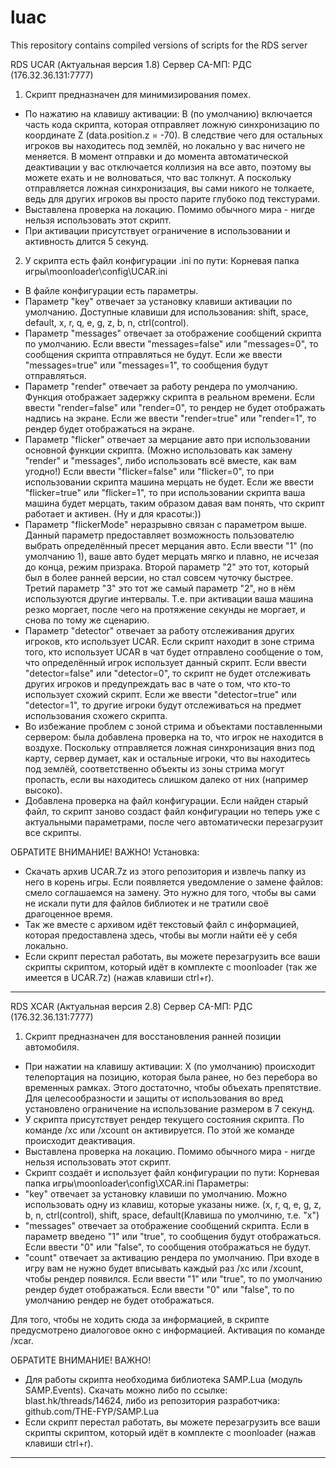# luac
This repository contains compiled versions of scripts for the RDS server

RDS UCAR (Актуальная версия 1.8)
Сервер СА-МП: РДС (176.32.36.131:7777)
1. Скрипт предназначен для минимизирования помех.
- По нажатию на клавишу активации: B (по умолчанию) включается часть кода скрипта, которая отправляет ложную синхронизацию по координате Z (data.position.z = -70).
В следствие чего для остальных игроков вы находитесь под землёй, но локально у вас ничего не меняется. В момент отправки и до момента автоматической деактивации
у вас отключается коллизия на все авто, поэтому вы можете ехать и не волноваться, что вас толкнут. А поскольку отправляется ложная синхронизация, вы сами никого не толкаете,
ведь для других игроков вы просто парите глубоко под текстурами.
- Выставлена проверка на локацию. Помимо обычного мира - нигде нельзя использовать этот скрипт.
- При активации присутствует ограничение в использовании и активность длится 5 секунд.
2. У скрипта есть файл конфигурации .ini по пути: Корневая папка игры\moonloader\config\UCAR.ini
- В файле конфигурации есть параметры.
- Параметр "key" отвечает за установку клавиши активации по умолчанию.
Доступные клавиши для использования: shift, space, default, x, r, q, e, g, z, b, n, ctrl(control).
- Параметр "messages" отвечает за отображение сообщений скрипта по умолчанию.
Если ввести "messages=false" или "messages=0", то сообщения скрипта отправляться не будут. Если же ввести "messages=true" или "messages=1", то сообщения будут отправляться.
- Параметр "render" отвечает за работу рендера по умолчанию. Функция отображает задержку скрипта в реальном времени.
Если ввести "render=false" или "render=0", то рендер не будет отображать надпись на экране. Если же ввести "render=true" или "render=1", то рендер будет отображаться на экране.
- Параметр "flicker" отвечает за мерцание авто при использовании основной функции скрипта. (Можно использовать как замену "render" и "messages", либо использовать всё вместе, как вам угодно!)
Если ввести "flicker=false" или "flicker=0", то при использовании скрипта машина мерцать не будет. Если же ввести "flicker=true" или "flicker=1", то при использовании скрипта ваша машина будет мерцать, таким образом давая вам понять, что скрипт работает и активен. (Ну и для красоты:))
- Параметр "flickerMode" неразрывно связан с параметром выше. Данный параметр предоставляет возможность пользователю выбрать определённый пресет мерцания авто.
Если ввести "1" (по умолчанию 1), ваше авто будет мерцать мягко и плавно, не исчезая до конца, режим призрака. Второй параметр "2" это тот, который был в более ранней версии, но стал совсем чуточку быстрее. Третий параметр "3" это тот же самый параметр "2", но в нём используются другие интервалы. Т.е. при активации ваша машина резко моргает, после чего на протяжение секунды не моргает, и снова по тому же сценарию.
- Параметр "detector" отвечает за работу отслеживания других игроков, кто использует UCAR. Если скрипт находит в зоне стрима того, кто использует UCAR в чат будет отправлено сообщение о том, что определённый игрок использует данный скрипт.
Если ввести "detector=false" или "detector=0", то скрипт не будет отслеживать других игроков и предупреждать вас в чате о том, что кто-то использует схожий скрипт. Если же ввести "detector=true" или "detector=1", то другие игроки будут отслеживаться на предмет использования схожего скрипта.
- Во избежание проблем с зоной стрима и объектами поставленными сервером: была добавлена проверка на то, что игрок не находится в воздухе. Поскольку отправляется ложная синхронизация вниз под карту, сервер думает, как и остальные игроки, что вы находитесь под землёй, соответственно объекты из зоны стрима могут пропасть, если вы находитесь слишком далеко от них (например высоко).
- Добавлена проверка на файл конфигурации. Если найден старый файл, то скрипт заново создаст файл конфигурации но теперь уже с актуальными параметрами, после чего автоматически перезагрузит все скрипты.

ОБРАТИТЕ ВНИМАНИЕ! ВАЖНО!
Установка:
- Скачать архив UCAR.7z из этого репозитория и извлечь папку из него в корень игры. Если появляется уведомление о замене файлов: смело соглашаемся на замену. Это нужно для того, чтобы вы сами не искали пути для файлов библиотек и не тратили своё драгоценное время.
- Так же вместе с архивом идёт текстовый файл с информацией, которая предоставлена здесь, чтобы вы могли найти её у себя локально.
- Если скрипт перестал работать, вы можете перезагрузить все ваши скрипты скриптом, который идёт в комплекте с moonloader (так же имеется в UCAR.7z) (нажав клавиши ctrl+r).

-------------------------------------------------------------------------------------------------------------------------------------------------------------------------------

RDS XCAR (Актуальная версия 2.8)
Сервер СА-МП: РДС (176.32.36.131:7777)
1. Скрипт предназначен для восстановления ранней позиции автомобиля.
- При нажатии на клавишу активации: X (по умолчанию) происходит телепортация на позицию, которая была ранее, но без перебора во временных рамках.
Этого достаточно, чтобы объехать препятствие. Для целесообразности и защиты от использования во вред установлено ограничение на использование размером в 7 секунд.
- У скрипта присутствует рендер текущего состояния скрипта. По команде /xc или /xcount он активируется. По этой же команде происходит деактивация.
- Выставлена проверка на локацию. Помимо обычного мира - нигде нельзя использовать этот скрипт.
- Скрипт создаёт и использует файл конфигурации по пути: Корневая папка игры\moonloader\config\XCAR.ini
Параметры:
- "key" отвечает за установку клавиши по умолчанию. Можно использовать одну из клавиш, которые указаны ниже.
(x, r, q, e, g, z, b, n, ctrl(control), shift, space, default(Клавиша по умолчиню, т.е. "x")
- "messages" отвечает за отображение сообщений скрипта. Если в параметр введено "1" или "true", то сообщения будут отображаться. Если ввести "0" или "false", то сообщения отображаться не будут.
- "count" отвечает за активацию рендера по умолчанию. При входе в игру вам не нужно будет вписывать каждый раз /xc или /xcount, чтобы рендер появился.
Если ввести "1" или "true", то по умолчанию рендер будет отображаться. Если ввести "0" или "false", то по умолчанию рендер не будет отображаться.

Для того, чтобы не ходить сюда за информацией, в скрипте предусмотрено диалоговое окно с информацией. Активация по команде /xcar.

ОБРАТИТЕ ВНИМАНИЕ! ВАЖНО!
- Для работы скрипта необходима библиотека SAMP.Lua (модуль SAMP.Events). Скачать можно либо по ссылке: blast.hk/threads/14624, либо из репозитория разработчика: github.com/THE-FYP/SAMP.Lua
- Если скрипт перестал работать, вы можете перезагрузить все ваши скрипты скриптом, который идёт в комплекте с moonloader (нажав клавиши ctrl+r).

-------------------------------------------------------------------------------------------------------------------------------------------------------------------------------
